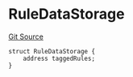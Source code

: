 # RuleDataStorage
[Git Source](https://github.com/thrackle-io/rules-protocol/blob/2738cf9716e0fddfad4df13fdb6486b5987af931/src/economic/ruleProcessor/tagged/TaggedRuleProcessorDiamondLib.sol)


```solidity
struct RuleDataStorage {
    address taggedRules;
}
```

